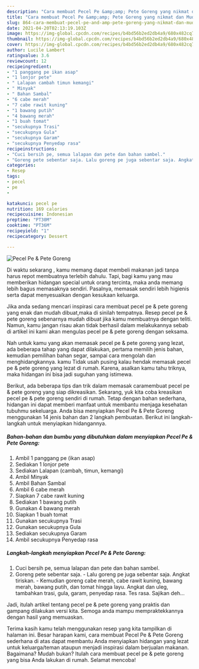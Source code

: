 ```yaml
---
description: "Cara membuat Pecel Pe &amp;amp; Pete Goreng yang nikmat dan Mudah Dibuat"
title: "Cara membuat Pecel Pe &amp;amp; Pete Goreng yang nikmat dan Mudah Dibuat"
slug: 864-cara-membuat-pecel-pe-and-amp-pete-goreng-yang-nikmat-dan-mudah-dibuat
date: 2021-04-20T02:13:19.103Z
image: https://img-global.cpcdn.com/recipes/b4bd56b2ed2db4a9/680x482cq70/pecel-pe-pete-goreng-foto-resep-utama.jpg
thumbnail: https://img-global.cpcdn.com/recipes/b4bd56b2ed2db4a9/680x482cq70/pecel-pe-pete-goreng-foto-resep-utama.jpg
cover: https://img-global.cpcdn.com/recipes/b4bd56b2ed2db4a9/680x482cq70/pecel-pe-pete-goreng-foto-resep-utama.jpg
author: Lucile Lambert
ratingvalue: 3.6
reviewcount: 12
recipeingredient:
- "1 panggang pe ikan asap"
- "1 lonjor pete"
- " Lalapan cambah timun kemangi"
- " Minyak"
- " Bahan Sambal"
- "6 cabe merah"
- "7 cabe rawit kuning"
- "1 bawang putih"
- "4 bawang merah"
- "1 buah tomat"
- "secukupnya Trasi"
- "secukupnya Gula"
- "secukupnya Garam"
- "secukupnya Penyedap rasa"
recipeinstructions:
- "Cuci bersih pe, semua lalapan dan pete dan bahan sambel."
- "Goreng pete sebentar saja. Lalu goreng pe juga sebentar saja. Angkat tiriskan. Kemudian goreng cabe merah, cabe rawit kuning, bawang merah, bawang putih, dan tomat hingga layu. Angkat dan uleg, tambahkan trasi, gula, garam, penyedap rasa. Tes rasa. Sajikan deh..."
categories:
- Resep
tags:
- pecel
- pe
- 

katakunci: pecel pe  
nutrition: 169 calories
recipecuisine: Indonesian
preptime: "PT30M"
cooktime: "PT36M"
recipeyield: "1"
recipecategory: Dessert

---
```



![Pecel Pe &amp; Pete Goreng](https://img-global.cpcdn.com/recipes/b4bd56b2ed2db4a9/680x482cq70/pecel-pe-pete-goreng-foto-resep-utama.jpg)

Di waktu  sekarang , kamu memang dapat membeli makanan jadi tanpa harus repot membuatnya terlebih dahulu. Tapi, bagi kamu yang mau memberikan hidangan special untuk orang tercinta, maka anda memang lebih bagus memasaknya sendiri. Pasalnya, memasak sendiri lebih higienis serta dapat menyesuaikan dengan kesukaan keluarga.

Jika anda sedang mencari inspirasi cara membuat pecel pe &amp; pete goreng yang enak dan mudah dibuat,maka di sinilah tempatnya. Resep pecel pe &amp; pete goreng  sebenarnya mudah dibuat jika kamu membuatnya dengan teliti. Namun, kamu jangan risau akan tidak berhasil dalam melakukannya 
sebab di artikel ini kami akan mengulas pecel pe &amp; pete goreng dengan seksama.  



Nah untuk kamu yang akan memasak pecel pe &amp; pete goreng yang lezat, ada beberapa tahap yang dapat dilakukan, pertama memilih jenis bahan, kemudian pemilihan bahan segar, sampai cara mengolah dan menghidangkannya. kamu Tidak usah pusing kalau hendak memasak pecel pe &amp; pete goreng yang lezat di rumah. Karena, asalkan kamu  tahu triknya, maka hidangan ini bisa jadi suguhan yang istimewa.

Berikut, ada beberapa tips dan trik dalam memasak caramembuat pecel pe &amp; pete goreng yang siap dikreasikan. Sekarang, yuk kita coba kreasikan pecel pe &amp; pete goreng sendiri di rumah. Tetap dengan bahan sederhana, hidangan ini dapat memberi manfaat untuk membantu menjaga kesehatan tubuhmu sekeluarga. Anda bisa menyiapkan Pecel Pe &amp; Pete Goreng menggunakan 14 jenis bahan dan 2 langkah pembuatan. Berikut ini langkah-langkah untuk menyiapkan hidangannya.

<!--inarticleads1-->

##### Bahan-bahan dan bumbu yang dibutuhkan dalam menyiapkan Pecel Pe &amp; Pete Goreng:

1. Ambil 1 panggang pe (ikan asap)
1. Sediakan 1 lonjor pete
1. Sediakan  Lalapan (cambah, timun, kemangi)
1. Ambil  Minyak
1. Ambil  Bahan Sambal
1. Ambil 6 cabe merah
1. Siapkan 7 cabe rawit kuning
1. Sediakan 1 bawang putih
1. Gunakan 4 bawang merah
1. Siapkan 1 buah tomat
1. Gunakan secukupnya Trasi
1. Gunakan secukupnya Gula
1. Sediakan secukupnya Garam
1. Ambil secukupnya Penyedap rasa




<!--inarticleads2-->

##### Langkah-langkah menyiapkan Pecel Pe &amp; Pete Goreng:

1. Cuci bersih pe, semua lalapan dan pete dan bahan sambel.
1. Goreng pete sebentar saja. - Lalu goreng pe juga sebentar saja. Angkat tiriskan. - Kemudian goreng cabe merah, cabe rawit kuning, bawang merah, bawang putih, dan tomat hingga layu. Angkat dan uleg, tambahkan trasi, gula, garam, penyedap rasa. Tes rasa. Sajikan deh...




Jadi, itulah artikel tentang  pecel pe &amp; pete goreng  yang praktis dan gampang dilakukan versi kita. Semoga anda mampu mempraktekkannya dengan hasil yang memuaskan. 

Terima kasih kamu telah menggunakan resep yang kita tampilkan di halaman ini. Besar harapan kami, cara membuat  Pecel Pe &amp; Pete Goreng sederhana di atas dapat membantu Anda menyiapkan hidangan yang lezat untuk keluarga/teman ataupun menjadi inspirasi dalam berjualan makanan. Bagaimana? Mudah bukan? Itulah cara membuat pecel pe &amp; pete goreng yang bisa Anda lakukan di rumah. Selamat mencoba!

